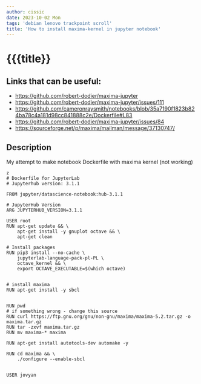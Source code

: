 ```yaml
---
author: cissic
date: 2023-10-02 Mon
tags: 'debian lenovo trackpoint scroll'
title: 'How to install maxima-kernel in jupyter notebook'
---
```



# {{{title}}


## Links that can be useful:

-   <https://github.com/robert-dodier/maxima-jupyter>
-   <https://github.com/robert-dodier/maxima-jupyter/issues/111>
-   <https://github.com/cameronraysmith/notebooks/blob/35a7190f1823b824ba78c4a181d98cc841888c2e/Dockerfile#L83>
-   <https://github.com/robert-dodier/maxima-jupyter/issues/84>
-   <https://sourceforge.net/p/maxima/mailman/message/37130747/>


## Description

My attempt to make notebook Dockerfile with maxima kernel (not working)

    z                                                            
    # Dockerfile for JupyterLab
    # Jupyterhub version: 3.1.1
    
    FROM jupyter/datascience-notebook:hub-3.1.1
    
    # JupyterHub Version
    ARG JUPYTERHUB_VERSION=3.1.1
    
    USER root
    RUN apt-get update && \
        apt-get install -y gnuplot octave && \
        apt-get clean
    
    # Install packages
    RUN pip3 install --no-cache \
        jupyterlab-language-pack-pl-PL \
        octave_kernel && \
        export OCTAVE_EXECUTABLE=$(which octave)
    
    
    # install maxima
    RUN apt-get install -y sbcl
    
    
    RUN pwd
    # if something wrong - change this source
    RUN curl https://ftp.gnu.org/gnu/non-gnu/maxima/maxima-5.2.tar.gz -o maxima.tar.gz
    RUN tar -zxvf maxima.tar.gz  
    RUN mv maxima-* maxima
    
    RUN apt-get install autotools-dev automake -y
    
    RUN cd maxima && \
        ./configure --enable-sbcl
    
    
    USER jovyan

